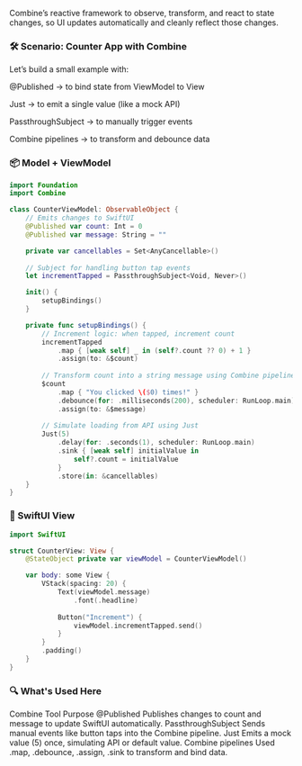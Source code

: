 Combine’s reactive framework to observe, transform, and react to state changes, so UI updates automatically and cleanly reflect those changes.

### 🛠️ Scenario: Counter App with Combine
Let’s build a small example with:

@Published → to bind state from ViewModel to View

Just → to emit a single value (like a mock API)

PassthroughSubject → to manually trigger events

Combine pipelines → to transform and debounce data

### 📦 Model + ViewModel

```swift
import Foundation
import Combine

class CounterViewModel: ObservableObject {
    // Emits changes to SwiftUI
    @Published var count: Int = 0
    @Published var message: String = ""

    private var cancellables = Set<AnyCancellable>()
    
    // Subject for handling button tap events
    let incrementTapped = PassthroughSubject<Void, Never>()

    init() {
        setupBindings()
    }

    private func setupBindings() {
        // Increment logic: when tapped, increment count
        incrementTapped
            .map { [weak self] _ in (self?.count ?? 0) + 1 }
            .assign(to: &$count)
        
        // Transform count into a string message using Combine pipeline
        $count
            .map { "You clicked \($0) times!" }
            .debounce(for: .milliseconds(200), scheduler: RunLoop.main)
            .assign(to: &$message)
        
        // Simulate loading from API using Just
        Just(5)
            .delay(for: .seconds(1), scheduler: RunLoop.main)
            .sink { [weak self] initialValue in
                self?.count = initialValue
            }
            .store(in: &cancellables)
    }
}
```

### 🎨 SwiftUI View

```swift
import SwiftUI

struct CounterView: View {
    @StateObject private var viewModel = CounterViewModel()

    var body: some View {
        VStack(spacing: 20) {
            Text(viewModel.message)
                .font(.headline)
            
            Button("Increment") {
                viewModel.incrementTapped.send()
            }
        }
        .padding()
    }
}
```

### 🔍 What's Used Here

Combine Tool	Purpose
@Published	Publishes changes to count and message to update SwiftUI automatically.
PassthroughSubject	Sends manual events like button taps into the Combine pipeline.
Just	Emits a mock value (5) once, simulating API or default value.
Combine pipelines	Used .map, .debounce, .assign, .sink to transform and bind data.
